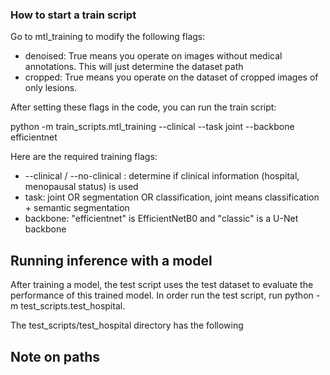 ### How to start a train script

Go to mtl_training to modify the following flags:

- denoised: True means you operate on images without medical annotations. This will just determine the dataset path
- cropped: True means you operate on the dataset of cropped images of only lesions.

After setting these flags in the code, you can run the train script:

python -m train_scripts.mtl_training --clinical --task joint --backbone efficientnet

Here are the required training flags:

- --clinical / --no-clinical : determine if clinical information (hospital, menopausal status) is used
- task: joint OR segmentation OR classification, joint means classification + semantic segmentation
- backbone: "efficientnet" is EfficientNetB0 and "classic" is a U-Net backbone

## Running inference with a model

After training a model, the test script uses the test dataset to evaluate the performance of this trained model. In order run the test script, run python -m test_scripts.test_hospital.

The test_scripts/test_hospital directory has the following 

## Note on paths